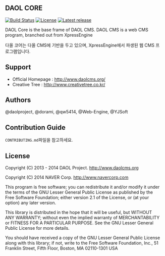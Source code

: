 ## DAOL CORE

[![Build Status](https://travis-ci.org/daolcms/daol-core.svg?branch=master)](https://travis-ci.org/daolcms/daol-core)
[![License](http://img.shields.io/badge/license-GNU%20LGPL-brightgreen.svg)](http://www.gnu.org/licenses/gpl.html)
[![Latest release](http://img.shields.io/github/release/daolcms/daol-core.svg)](https://github.com/daolcms/daol-core/releases)


DAOL Core is the base frame of DAOL CMS. DAOL CMS is a web CMS program, branched out from XpressEngine

다올 코어는 다올 CMS에 기반을 두고 있으며, XpressEngine에서 파생된 웹 CMS 프로그램입니다.

## Support
* Official Homepage : http://www.daolcms.org/
* Creative Tree : http://www.creativetree.co.kr/

## Authors
@daolproject, @dorami, @qw5414, @Web-Engine, @YJSoft

## Contribution Guide
`CONTRIBUTING.md`파일을 참고하세요.

## License
Copyright (C) 2013 - 2014 DAOL Project. <http://www.daolcms.org>

Copyright (C) 2014 NAVER Corp. <http://www.navercorp.com>

This program is free software; you can redistribute it and/or
modify it under the terms of the GNU Lesser General Public
License as published by the Free Software Foundation; either
version 2.1 of the License, or (at your option) any later version.

This library is distributed in the hope that it will be useful,
but WITHOUT ANY WARRANTY; without even the implied warranty of
MERCHANTABILITY or FITNESS FOR A PARTICULAR PURPOSE.  See the GNU
Lesser General Public License for more details.

You should have received a copy of the GNU Lesser General Public
License along with this library; if not, write to the Free Software
Foundation, Inc., 51 Franklin Street, Fifth Floor, Boston, MA  02110-1301  USA

